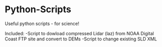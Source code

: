 # Python-Scripts
Useful python scripts - for science!

Included:
-Script to dowload compressed Lidar (laz) from NOAA Digital Coast FTP site and convert to DEMs
-Script to change existing SLD XML
